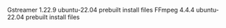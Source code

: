 Gstreamer 1.22.9 ubuntu-22.04 prebuilt install files
FFmpeg 4.4.4 ubuntu-22.04 prebuilt install files